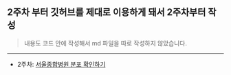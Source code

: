 ## 2주차 부터 깃허브를 제대로 이용하게 돼서 2주차부터 작성
> 내용도 코드 안에 작성해서 md 파일을 따로 작성하지 않았습니다.
-----------------------------------------------------------------------------------------------------------------------
* 2주차: [서울종합병원 분포 확인하기](https://github.com/jun10920/-/blob/main/%EB%84%A4%EC%9D%B4%EB%B2%84%20%EB%8D%B0%EC%9D%B4%ED%84%B0%20%EC%82%AC%EC%9D%B4%EC%96%B8%EC%8A%A4%202%EC%A3%BC%EC%B0%A8%20%EA%B0%95%EC%9D%98.ipynb)
